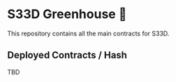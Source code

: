 # S33D Greenhouse 🌱

This repository contains all the main contracts for S33D.

## Deployed Contracts / Hash

TBD